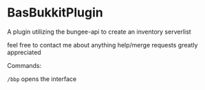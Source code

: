 # BasBukkitPlugin
A plugin utilizing the bungee-api to create an inventory serverlist


feel free to contact me about anything
help/merge requests greatly appreciated


Commands:

  `/bbp` opens the interface
